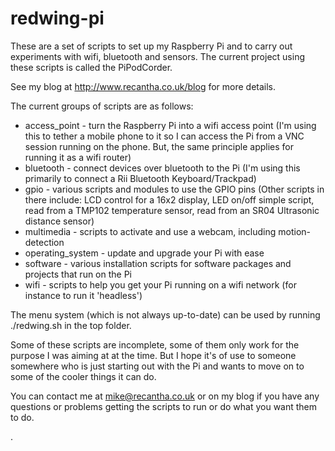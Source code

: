 redwing-pi
==========

These are a set of scripts to set up my Raspberry Pi and to carry out experiments with wifi, bluetooth and sensors.
The current project using these scripts is called the PiPodCorder.

See my blog at http://www.recantha.co.uk/blog for more details.

The current groups of scripts are as follows:
* access_point - turn the Raspberry Pi into a wifi access point
	(I'm using this to tether a mobile phone to it so I can access the Pi from a VNC session running on the phone. But, the same principle applies for running it as a wifi router)
* bluetooth - connect devices over bluetooth to the Pi
	(I'm using this primarily to connect a Rii Bluetooth Keyboard/Trackpad)
* gpio - various scripts and modules to use the GPIO pins
	(Other scripts in there include: LCD control for a 16x2 display, LED on/off simple script, read from a TMP102 temperature sensor, read from an SR04 Ultrasonic distance sensor)
* multimedia - scripts to activate and use a webcam, including motion-detection
* operating_system - update and upgrade your Pi with ease
* software - various installation scripts for software packages and projects that run on the Pi
* wifi - scripts to help you get your Pi running on a wifi network (for instance to run it 'headless')

The menu system (which is not always up-to-date) can be used by running ./redwing.sh in the top folder.

Some of these scripts are incomplete, some of them only work for the purpose I was aiming at at the time. But I hope it's of use to someone somewhere who is just starting out with the Pi and wants to move on to some of the cooler things it can do.

You can contact me at mike@recantha.co.uk or on my blog if you have any questions or problems getting the scripts to run or do what you want them to do.



.


